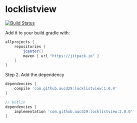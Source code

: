 # locklistview 
[![Build Status](https://travis-ci.org/aucd29/locklistview.svg?branch=master)](https://travis-ci.org/aucd29/locklistview)

Add it to your build.gradle with:
```gradle
allprojects {
    repositories {
        jcenter()
        maven { url "https://jitpack.io" }
    }
}
```

Step 2. Add the dependency

```gradle
dependencies {
    compile 'com.github.aucd29:locklistview:1.0.4'
}
```
```gradle
// kotlin 
dependencies {
    implementation 'com.github.aucd29:locklistview:2.0.0'
}
```
